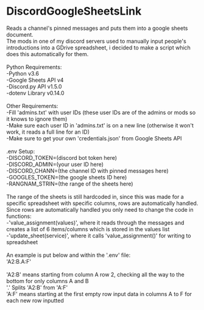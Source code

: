 # DiscordGoogleSheetsLink
Reads a channel's pinned messages and puts them into a google sheets document.<br />
The mods in one of my discord servers used to manually input people's introductions into a GDrive spreadsheet, i decided to make a script which does this automatically for them.<br />
<br />
Python Requirements:<br />
-Python v3.6<br />
-Google Sheets API v4<br />
-Discord.py API v1.5.0<br />
-dotenv Library v0.14.0<br /><br />
Other Requirements:<br />
-Fill 'admins.txt' with user IDs (these user IDs are of the admins or mods so it knows to ignore them)<br />
-Make sure each user ID in 'admins.txt' is on a new line (otherwise it won't work, it reads a full line for an ID)<br />
-Make sure to get your own 'credentials.json' from Google Sheets API<br />
<br />
.env Setup:<br />
-DISCORD_TOKEN=(discord bot token here)<br />
-DISCORD_ADMIN=(your user ID here)<br />
-DISCORD_CHANN=(the channel ID with pinned messages here)<br />
-GOOGLES_TOKEN=(the google sheets ID here)<br />
-RANGNAM_STRIN=(the range of the sheets here)<br />
<br />The range of the sheets is still hardcoded in, since this was made for a specific spreadsheet with specific columns, rows are automatically handled.<br />
Since rows are automatically handled you only need to change the code in functions:<br />
-'value_assignment(values)', where it reads through the messages and creates a list of 6 items/columns which is stored in the values list<br />
-'update_sheet(service)', where it calls 'value_assignment()' for writing to spreadsheet<br /><br />
An example is put below and within the '.env' file:<br />
'A2:B.A:F'<br /><br /> 'A2:B' means starting from column A row 2, checking all the way to the bottom for only columns A and B
<br /> '.' Splits 'A2:B' from 'A:F'<br />
'A:F' means starting at the first empty row input data in columns A to F for each new row inputted

